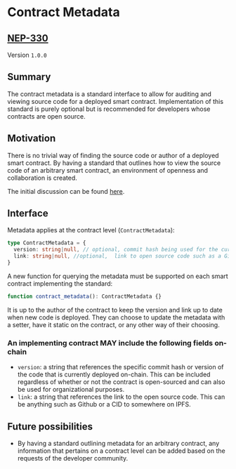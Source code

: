 # Contract Metadata

## [NEP-330](https://github.com/near/NEPs/discussions/329)

Version `1.0.0`

## Summary

The contract metadata is a standard interface to allow for auditing and viewing source code for a deployed smart contract. Implementation of this standard is purely optional but is recommended for developers whose contracts are open source.

## Motivation

There is no trivial way of finding the source code or author of a deployed smart contract. By having a standard that outlines how to view the source code of an arbitrary smart contract, an environment of openness and collaboration is created.

The initial discussion can be found [here](https://github.com/near/NEPs/discussions/329).

## Interface

Metadata applies at the contract level (`ContractMetadata`):

```ts
type ContractMetadata = {
  version: string|null, // optional, commit hash being used for the currently deployed wasm. If the contract is not open-sourced, this could also be a numbering system for internal organization / tracking such as "1.0.0" and "2.1.0".
  link: string|null, //optional,  link to open source code such as a Github repository or a CID to somewhere on IPFS.
}
```

A new function for querying the metadata must be supported on each smart contract implementing the standard:

```ts
function contract_metadata(): ContractMetadata {}
```

It is up to the author of the contract to keep the version and link up to date when new code is deployed. They can choose to update the metadata with a setter, have it static on the contract, or any other way of their choosing.

### An implementing contract MAY include the following fields on-chain

- `version`: a string that references the specific commit hash or version of the code that is currently deployed on-chain. This can be included regardless of whether or not the contract is open-sourced and can also be used for organizational purposes.
- `link`: a string that references the link to the open source code. This can be anything such as Github or a CID to somewhere on IPFS.

## Future possibilities

- By having a standard outlining metadata for an arbitrary contract, any information that pertains on a contract level can be added based on the requests of the developer community.
